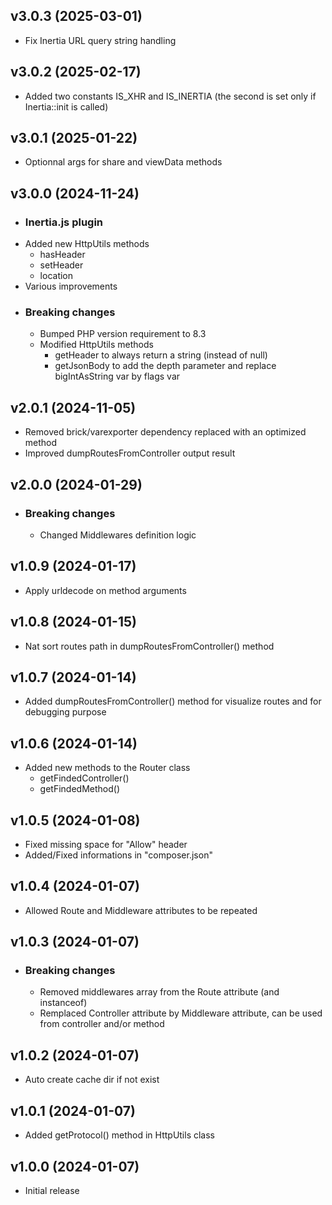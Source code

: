 v3.0.3 (2025-03-01)
----------------------------
* Fix Inertia URL query string handling

v3.0.2 (2025-02-17)
----------------------------
* Added two constants IS_XHR and IS_INERTIA (the second is set only if Inertia::init is called)

v3.0.1 (2025-01-22)
----------------------------
* Optionnal args for share and viewData methods

v3.0.0 (2024-11-24)
----------------------------
* ### Inertia.js plugin
* Added new HttpUtils methods
	* hasHeader
	* setHeader
	* location
* Various improvements
* ### Breaking changes
	* Bumped PHP version requirement to 8.3
	* Modified HttpUtils methods
		* getHeader to always return a string (instead of null)
		* getJsonBody to add the depth parameter and replace bigIntAsString var by flags var

v2.0.1 (2024-11-05)
----------------------------
* Removed brick/varexporter dependency replaced with an optimized method
* Improved dumpRoutesFromController output result

v2.0.0 (2024-01-29)
----------------------------
* ### Breaking changes
	* Changed Middlewares definition logic

v1.0.9 (2024-01-17)
----------------------------
* Apply urldecode on method arguments

v1.0.8 (2024-01-15)
----------------------------
* Nat sort routes path in dumpRoutesFromController() method

v1.0.7 (2024-01-14)
----------------------------
* Added dumpRoutesFromController() method for visualize routes and for debugging purpose

v1.0.6 (2024-01-14)
----------------------------
* Added new methods to the Router class
	* getFindedController()
	* getFindedMethod()

v1.0.5 (2024-01-08)
----------------------------
* Fixed missing space for "Allow" header
* Added/Fixed informations in "composer.json"

v1.0.4 (2024-01-07)
----------------------------
* Allowed Route and Middleware attributes to be repeated

v1.0.3 (2024-01-07)
----------------------------
* ### Breaking changes
	* Removed middlewares array from the Route attribute (and instanceof)
	* Remplaced Controller attribute by Middleware attribute, can be used from controller and/or method

v1.0.2 (2024-01-07)
----------------------------
* Auto create cache dir if not exist

v1.0.1 (2024-01-07)
----------------------------
* Added getProtocol() method in HttpUtils class

v1.0.0 (2024-01-07)
----------------------------
* Initial release
